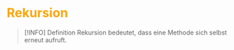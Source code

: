 # <font color = "orange">Rekursion</font>
>[!INFO] Definition
>Rekursion bedeutet, dass eine Methode sich selbst erneut aufruft.
